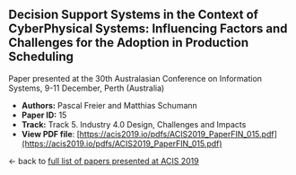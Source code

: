 ## Decision Support Systems in the Context of CyberPhysical Systems: Influencing Factors and Challenges for the Adoption in Production Scheduling

Paper presented at the 30th Australasian Conference on Information Systems, 9-11 December, Perth (Australia)
- **Authors:** Pascal Freier and Matthias Schumann
- **Paper ID:** 15
- **Track:** Track 5. Industry 4.0 Design, Challenges and Impacts
- **View PDF file**: [https://acis2019.io/pdfs/ACIS2019_PaperFIN_015.pdf](https://acis2019.io/pdfs/ACIS2019_PaperFIN_015.pdf)

&larr; back to [full list of papers presented at ACIS 2019](https://acis2019.io/)